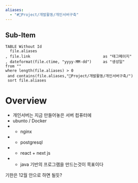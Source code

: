 ```yaml
---
aliases:
  - "#🐲Project/개발활동/개인서버구축"
---
```

## Sub-Item
```dataview
TABLE Without Id
  file.aliases
, file.link                                as "태그페이지"
, dateformat(file.ctime, "yyyy-MM-dd")     as "생성일"
from ""
where length(file.aliases) > 0
 and contains(file.aliases,"🐲Project/개발활동/개인서버구축/")
 sort file.aliases
```


# Overview

- 개인서버는 지금 만들어놓은 서버 컴퓨터에
- ubunto / Docker 
-  + nginx
-  + postgresql
-  + react + next js
-  + java
기반의 프로그램을 만드는것이 목표이다

기한은 12월 안으로 하면 될듯?
